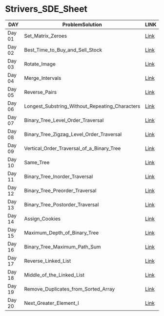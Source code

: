 # Strivers_SDE_Sheet

DAY  | ProblemSolution | LINK
------------- | ------------- | -------------
Day 01 | Set_Matrix_Zeroes | [Link](https://github.com/Subha822/Strivers_SDE_Sheet/blob/main/LeetCode/Medium/Set_Matrix_Zeroes.py)
Day 02 | Best_Time_to_Buy_and_Sell_Stock | [Link](https://github.com/Subha822/Strivers_SDE_Sheet/blob/main/LeetCode/Easy/Best_Time_to_Buy_and_Sell_Stock.py)
Day 03 | Rotate_Image | [Link](https://github.com/Subha822/Strivers_SDE_Sheet/blob/main/LeetCode/Medium/Rotate_Image.py)
Day 04 | Merge_Intervals | [Link](https://github.com/Subha822/Strivers_SDE_Sheet/blob/main/LeetCode/Medium/Merge_Intervals.py)
Day 05 | Reverse_Pairs | [Link](https://github.com/Subha822/Strivers_SDE_Sheet/blob/main/LeetCode/Hard/Reverse_Pairs.py)
Day 06 | Longest_Substring_Without_Repeating_Characters | [Link](https://github.com/Subha822/Strivers_SDE_Sheet/blob/main/LeetCode/Medium/Longest_Substring_Without_Repeating_Characters.py)
Day 07 | Binary_Tree_Level_Order_Traversal | [Link](https://github.com/Subha822/Strivers_SDE_Sheet/blob/main/LeetCode/Medium/Binary_Tree_Level_Order_Traversal.py)
Day 08 | Binary_Tree_Zigzag_Level_Order_Traversal | [Link](https://github.com/Subha822/Strivers_SDE_Sheet/blob/main/LeetCode/Medium/Binary_Tree_Zigzag_Level_Order_Traversal.py)
Day 09 | Vertical_Order_Traversal_of_a_Binary_Tree | [Link](https://github.com/Subha822/Strivers_SDE_Sheet/blob/main/LeetCode/Hard/Vertical_Order_Traversal_of_a_Binary_Tree.py)
Day 10 | Same_Tree | [Link](https://github.com/Subha822/Strivers_SDE_Sheet/blob/main/LeetCode/Easy/Same_Tree.py)
Day 11 | Binary_Tree_Inorder_Traversal | [Link](https://github.com/Subha822/Strivers_SDE_Sheet/blob/main/LeetCode/Easy/Binary_Tree_Inorder_Traversal.py)
Day 12 | Binary_Tree_Preorder_Traversal | [Link](https://github.com/Subha822/Strivers_SDE_Sheet/blob/main/LeetCode/Easy/Binary_Tree_Preorder_Traversal.py)
Day 13 | Binary_Tree_Postorder_Traversal | [Link](https://github.com/Subha822/Strivers_SDE_Sheet/blob/main/LeetCode/Easy/Binary_Tree_Postorder_Traversal.py)
Day 14 | Assign_Cookies | [Link](https://github.com/Subha822/Strivers_SDE_Sheet/blob/main/LeetCode/Easy/Assign_Cookies.py)
Day 15 | Maximum_Depth_of_Binary_Tree | [Link](https://github.com/Subha822/Strivers_SDE_Sheet/blob/main/LeetCode/Easy/Maximum_Depth_of_Binary_Tree.py)
Day 16 | Binary_Tree_Maximum_Path_Sum | [Link](https://github.com/Subha822/Strivers_SDE_Sheet/blob/main/LeetCode/Hard/Binary_Tree_Maximum_Path_Sum.py)
Day 17 | Reverse_Linked_List | [Link](https://github.com/Subha822/Strivers_SDE_Sheet/blob/main/LeetCode/Easy/Reverse_Linked_List.py)
Day 18 | Middle_of_the_Linked_List | [Link](https://github.com/Subha822/Strivers_SDE_Sheet/blob/main/LeetCode/Easy/Middle_of_the_Linked_List.py)
Day 19 | Remove_Duplicates_from_Sorted_Array | [Link](https://github.com/Subha822/Strivers_SDE_Sheet/blob/main/LeetCode/Easy/Remove_Duplicates_from_Sorted_Array.py)
Day 20 | Next_Greater_Element_I | [Link](https://github.com/Subha822/Strivers_SDE_Sheet/blob/main/LeetCode/Easy/Next_Greater_Element_I.py)

